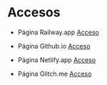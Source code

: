 # Accesos

- Página Railway.app [Acceso](https://ecommercebalart-dev.up.railway.app/)

- Página Github.io [Acceso](https://cbalarth.github.io/coder_back/)

- Página Netlify.app [Acceso](https://ecommercebalart.netlify.app/)

- Página Glitch.me [Acceso](https://balartecommerce.glitch.me/)
